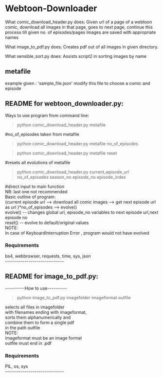# Webtoon-Downloader</br>

What comic_download_header.py does:
Given url of a page of a webtoon comic,
  download all images in that page,
  goes to next page,
  continue this process till given no. of episodes/pages
Images are saved with appropriate names

What image_to_pdf.py does:
Creates pdf out of all images in given directory.

What sensible_sort.py does:
Assists script2 in sorting images by name

## metafile
example given : 'sample_file.json'
modify this file to choose a comic and episode

## README for webtoon_downloader.py:</br>

Ways to use program from command line:</br>
>   python comic_download_header.py metafile 

#no_of_episodes taken from metafile</br>

>   python comic_download_header.py metafile no_of_episodes</br>

>   python comic_download_header.py metafile reset	               

#resets all evolutions of metafile</br>

>   python comic_download_header.py current_episode_url  no_of_episodes  season_no  episode_no episode_index 

#direct input to main function</br>
   NB: last one not recommended</br>
Basic outline of program:</br>
   {current episode url --> download all comic images --> get next episode url as url }*no_of_episodes --> evolve()</br>
   evolve() -- changes global url, episode_no variables to next episode url,next episode no</br>
   reset()   -- evolve to default/original values</br>
NOTE:</br>
   In case of KeyboardInterruption Error , program would not have evolved</br>
### Requirements</br>
bs4, webbrowser, requests, time, sys, json</br>
------------------------------</br>

## README for image_to_pdf.py:</br>

----------How to use----------</br>
>python image_to_pdf.py imagefolder imageformat outfile</br>

selects all files in imagefolder</br> with filenames ending with imageformat,</br> sorts them alphanumerically and</br> combine them to form a single pdf</br> in the path outfile</br>
NOTE:</br> imageformat must be an image format</br> outfile must end in .pdf</br>
### Requirements</br>
PIL, os, sys</br>
------------------------------</br>
